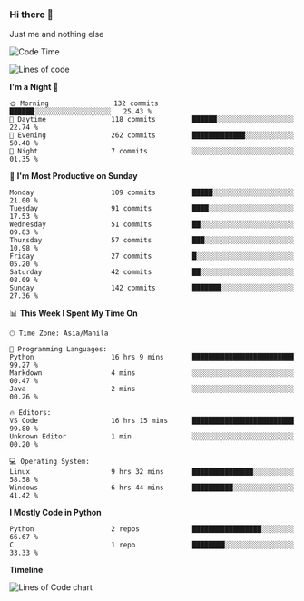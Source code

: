 ### Hi there 👋

Just me and nothing else


<!--START_SECTION:waka-->
![Code Time](http://img.shields.io/badge/Code%20Time-106%20hrs%2010%20mins-blue)

![Lines of code](https://img.shields.io/badge/From%20Hello%20World%20I%27ve%20Written-1.3%20million%20lines%20of%20code-blue)

**I'm a Night 🦉** 

```text
🌞 Morning                132 commits         ██████░░░░░░░░░░░░░░░░░░░   25.43 % 
🌆 Daytime                118 commits         ██████░░░░░░░░░░░░░░░░░░░   22.74 % 
🌃 Evening                262 commits         █████████████░░░░░░░░░░░░   50.48 % 
🌙 Night                  7 commits           ░░░░░░░░░░░░░░░░░░░░░░░░░   01.35 % 
```
📅 **I'm Most Productive on Sunday** 

```text
Monday                   109 commits         █████░░░░░░░░░░░░░░░░░░░░   21.00 % 
Tuesday                  91 commits          ████░░░░░░░░░░░░░░░░░░░░░   17.53 % 
Wednesday                51 commits          ██░░░░░░░░░░░░░░░░░░░░░░░   09.83 % 
Thursday                 57 commits          ███░░░░░░░░░░░░░░░░░░░░░░   10.98 % 
Friday                   27 commits          █░░░░░░░░░░░░░░░░░░░░░░░░   05.20 % 
Saturday                 42 commits          ██░░░░░░░░░░░░░░░░░░░░░░░   08.09 % 
Sunday                   142 commits         ███████░░░░░░░░░░░░░░░░░░   27.36 % 
```


📊 **This Week I Spent My Time On** 

```text
🕑︎ Time Zone: Asia/Manila

💬 Programming Languages: 
Python                   16 hrs 9 mins       █████████████████████████   99.27 % 
Markdown                 4 mins              ░░░░░░░░░░░░░░░░░░░░░░░░░   00.47 % 
Java                     2 mins              ░░░░░░░░░░░░░░░░░░░░░░░░░   00.26 % 

🔥 Editors: 
VS Code                  16 hrs 15 mins      █████████████████████████   99.80 % 
Unknown Editor           1 min               ░░░░░░░░░░░░░░░░░░░░░░░░░   00.20 % 

💻 Operating System: 
Linux                    9 hrs 32 mins       ███████████████░░░░░░░░░░   58.58 % 
Windows                  6 hrs 44 mins       ██████████░░░░░░░░░░░░░░░   41.42 % 
```

**I Mostly Code in Python** 

```text
Python                   2 repos             █████████████████░░░░░░░░   66.67 % 
C                        1 repo              ████████░░░░░░░░░░░░░░░░░   33.33 % 
```



**Timeline**

![Lines of Code chart](https://raw.githubusercontent.com/mauring55/mauring55/main/assets/bar_graph.png)


<!--END_SECTION:waka-->

